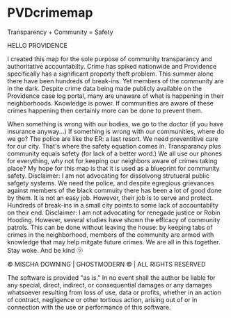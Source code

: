 # PVDcrimemap
Transparency + Community = Safety 

HELLO PROVIDENCE 

I created this map for the sole purpose of community transparancy and authoritative accountabilty. 
Crime has spiked nationwide and Providence specifically has a significant property theft problem. 
This summer alone there have been hundreds of break-ins. Yet members of the community are in the dark.
Despite crime data being made publicly available on the Providence case log portal, many are unaware of what is happening in their neighborhoods. 
Knowledge is power. If communities are aware of these crimes happening then certainly more can be done to prevent them. 

When something is wrong with our bodies, we go to the doctor (if you have insurance anyway...) 
If something is wrong with our communities, where do we go? The police are like the ER: a last resort. We need preventitive care for our city. 
That's where the safety equation comes in. Transparancy plus community equals safety (for lack of a better word.) 
We all use our phones for everything, why not for keeping our neighbors aware of crimes taking place? 
My hope for this map is that it is used as a blueprint for community safety. 
Disclaimer: I am not advocating for dissolvong strutueral public safgety systems. We need the police, and despite egregious grievances against members of the black commuity there has been a lot of good done by them. It is not an easy job. However, their job is to serve and protect. Hundreds of break-ins in a small city points to some lack of accountabilty on their end. 
Disclaimer: I am not advocating for renegade justice or Robin Hooding. However, several studies have shown the efficacy of community patrols. This can be done without leaving the house: by keeping tabs of crimes in the neighborhood, members of the community are armed with knowledge that may help mitgate future crimes. 
We are all in this together. Stay woke. And be kind ㋡ 

 © MISCHA DOWNING | GHOSTMODERN © | ALL RIGHTS RESERVED 
 
The software is provided "as is." In no event shall the author be liable for
any special, direct, indirect, or consequential damages or any damages
whatsoever resulting from loss of use, data or profits, whether in an
action of contract, negligence or other tortious action, arising out of
or in connection with the use or performance of this software.
